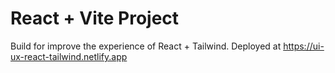 # React + Vite Project
Build for improve the experience of React + Tailwind.
Deployed at https://ui-ux-react-tailwind.netlify.app
